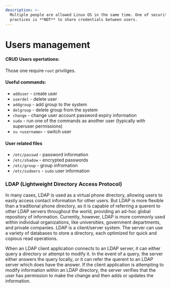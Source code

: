 ```yaml
---
description: >-
  Multiple people are allowed Linux OS in the same time. One of security-wise
  practices is **NOT** to share credentials between users.
---
```


# Users management

#### CRUD Users opertations:

Those one require `root` priviliges.

#### Useful commands:

* `adduser` - create user
* `userdel` - delete user
* `addgroup` - add group to the system
* `delgroup` - delete group from the system
* `change` - change user account password expiry information
* `sudo` - run one of the commands as another user \(typically with superuser permissions\)
* `su <username>` - switch user 

#### User related files

* `/etc/passwd` - password information
* `/etc/shadow` - encrypted passwords
* `/etc/group` - group infromation
* `/etc/sudoers` - `sudo` user information 

### LDAP \(Lightweight Directory Access Protocol\)

In many cases, LDAP is used as a virtual phone directory, allowing users to easily access contact information for other users. But LDAP is more flexible than a traditional phone directory, as it is capable of referring a querent to other LDAP servers throughout the world, providing an ad-hoc global repository of information. Currently, however, LDAP is more commonly used within individual organizations, like universities, government departments, and private companies. LDAP is a client/server system. The server can use a variety of databases to store a directory, each optimized for quick and copious read operations. 

When an LDAP client application connects to an LDAP server, it can either query a directory or attempt to modify it. In the event of a query, the server either answers the query locally, or it can refer the querent to an LDAP server which does have the answer. If the client application is attempting to modify information within an LDAP directory, the server verifies that the user has permission to make the change and then adds or updates the information.


